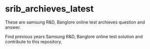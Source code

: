# srib_archieves_latest
These are samsung R&amp;D, Banglore online test archieves question and answer.

Find previous years Samsung R&D, Banglore online test solution and contribute to this repository.

